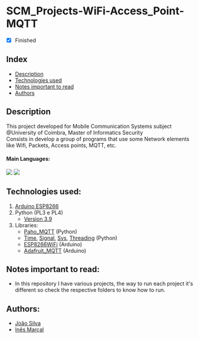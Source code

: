 # SCM_Projects-WiFi-Access_Point-MQTT

- [x] Finished

## Index
- [Description](#description)
- [Technologies used](#technologies-used)
- [Notes important to read](#notes-important-to-read)
- [Authors](#authors)

## Description
This project developed for Mobile Communication Systems subject @University of Coimbra, Master of Informatics Security <br>
Consists in develop a group of programs that use some Network elements like Wifi, Packets, Access points, MQTT, etc.

#### Main Languages:
![](https://img.shields.io/badge/Arduino%20(C++)-00979D?style=flat&logo=Arduino&logoColor=white)
![](https://img.shields.io/badge/Python-333333?style=flat&logo=python&logoColor=4F74DA)

## Technologies used:
1. [Arduino ESP8266](https://www.arduino.cc/en/software)
2. Python (PL3 e PL4)
    - [Version 3.9](https://www.python.org/downloads/release/python-390/)
3. Libraries:<br>
    - [Paho_MQTT](https://pypi.org/project/paho-mqtt/) (Python)
    - [Time](), [Signal](), [Sys](), [Threading]() (Python)
    - [ESP8266WiFi](https://github.com/esp8266/Arduino) (Arduino)
    - [Adafruit_MQTT](https://github.com/adafruit/Adafruit_MQTT_Library) (Arduino)


## Notes important to read:
   - In this repository I have various projects, the way to run each project it's different so check the respective folders to know how to run.

## Authors:
- [João Silva](https://github.com/joaosilva21)
- [Inês Marçal](https://github.com/inesmarcal)

